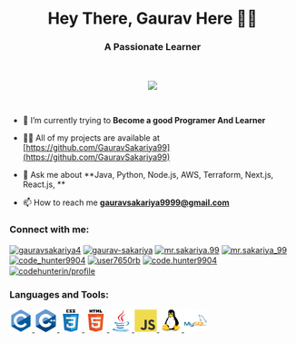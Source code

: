 <h1 align="center">Hey There, Gaurav Here 🙋‍♂️</h1>
<h3 align="center">A Passionate Learner</h3><br>

<!-- <p align="left"> <img src="https://komarev.com/ghpvc/?username=codehunter9904&label=Profile%20views&color=0e75b6&style=flat" alt="codehunter9904" /></p> -->
<p align="center"><img src="https://github.com/GauravSakariya99/GauravSakariya99/blob/main/Bannar.png" align="center"/></p><br>
<!-- <p align="left"> <a href="https://github.com/ryo-ma/github-profile-trophy"><img src="https://github-profile-trophy.vercel.app/?username=codehunter9904" alt="codehunter9904" /></a> </p> -->

- 🔭 I’m currently trying to **Become a good Programer And Learner**

- 👨‍💻 All of my projects are available at [https://github.com/GauravSakariya99](https://github.com/GauravSakariya99)

- 💬 Ask me about **Java, Python, Node.js, AWS, Terraform, Next.js, React.js, **

- 📫 How to reach me **gauravsakariya9999@gmail.com**

<h3 align="left">Connect with me:</h3>
<p align="left">
<a href="https://twitter.com/gauravsakariya4" target="blank"><img align="center" src="https://cdn.jsdelivr.net/npm/simple-icons@3.0.1/icons/twitter.svg" alt="gauravsakariya4" height="30" width="40" /></a>
<a href="https://www.linkedin.com/in/gauravsakariya/" target="blank"><img align="center" src="https://cdn.jsdelivr.net/npm/simple-icons@3.0.1/icons/linkedin.svg" alt="gaurav-sakariya" height="30" width="40" /></a>
<a href="https://fb.com/mr.sakariya.99" target="blank"><img align="center" src="https://cdn.jsdelivr.net/npm/simple-icons@3.0.1/icons/facebook.svg" alt="mr.sakariya.99" height="30" width="40" /></a>
<a href="https://instagram.com/mr.sakariya_99" target="blank"><img align="center" src="https://cdn.jsdelivr.net/npm/simple-icons@3.0.1/icons/instagram.svg" alt="mr.sakariya_99" height="30" width="40" /></a>
<a href="https://www.hackerrank.com/Killjoy_" target="blank"><img align="center" src="https://cdn.jsdelivr.net/npm/simple-icons@3.0.1/icons/hackerrank.svg" alt="code_hunter9904" height="30" width="40" /></a>
<a href="https://leetcode.com/Killjoy_/" target="blank"><img align="center" src="https://cdn.jsdelivr.net/npm/simple-icons@3.0.1/icons/leetcode.svg" alt="user7650rb" height="30" width="40" /></a>
<a href="https://www.hackerearth.com/@code.hunter9904" target="blank"><img align="center" src="https://cdn.jsdelivr.net/npm/simple-icons@3.0.1/icons/hackerearth.svg" alt="code.hunter9904" height="30" width="40" /></a>
<a href="https://auth.geeksforgeeks.org/user/codehunterin/profile" target="blank"><img align="center" src="https://cdn.jsdelivr.net/npm/simple-icons@3.0.1/icons/geeksforgeeks.svg" alt="codehunterin/profile" height="30" width="40" /></a>
</p>

<h3 align="left">Languages and Tools:</h3>
<p align="left"> <a href="https://www.cprogramming.com/" target="_blank"> <img src="https://raw.githubusercontent.com/devicons/devicon/master/icons/c/c-original.svg" alt="c" width="40" height="40"/> </a> <a href="https://www.w3schools.com/cpp/" target="_blank"> <img src="https://raw.githubusercontent.com/devicons/devicon/master/icons/cplusplus/cplusplus-original.svg" alt="cplusplus" width="40" height="40"/> </a> <a href="https://www.w3schools.com/css/" target="_blank"> <img src="https://raw.githubusercontent.com/devicons/devicon/master/icons/css3/css3-original-wordmark.svg" alt="css3" width="40" height="40"/> </a> <a href="https://www.w3.org/html/" target="_blank"> <img src="https://raw.githubusercontent.com/devicons/devicon/master/icons/html5/html5-original-wordmark.svg" alt="html5" width="40" height="40"/> </a> <a href="https://www.java.com" target="_blank"> <img src="https://raw.githubusercontent.com/devicons/devicon/master/icons/java/java-original.svg" alt="java" width="40" height="40"/> </a> <a href="https://developer.mozilla.org/en-US/docs/Web/JavaScript" target="_blank"> <img src="https://raw.githubusercontent.com/devicons/devicon/master/icons/javascript/javascript-original.svg" alt="javascript" width="40" height="40"/> </a> <a href="https://www.linux.org/" target="_blank"> <img src="https://raw.githubusercontent.com/devicons/devicon/master/icons/linux/linux-original.svg" alt="linux" width="40" height="40"/> </a> <a href="https://www.mysql.com/" target="_blank"> <img src="https://raw.githubusercontent.com/devicons/devicon/master/icons/mysql/mysql-original-wordmark.svg" alt="mysql" width="40" height="40"/> </a> <a href="https://nodejs.org" target="_blank">   </p>

<!-- <p><img align="center" src="https://github-readme-stats.vercel.app/api/top-langs?username=codehunter9904&show_icons=true&locale=en&layout=compact" alt="codehunter9904" /></p><br>
<p><img align="center" src="https://github-readme-stats.vercel.app/api?username=codehunter9904&show_icons=true&locale=en" alt="codehunter9904" /></p><br> -->

